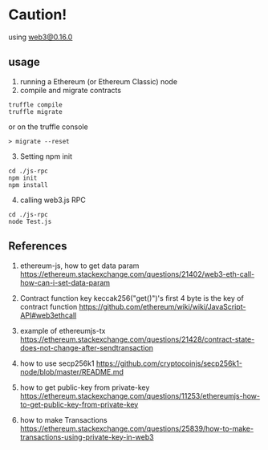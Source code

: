 # Caution!
using web3@0.16.0

## usage
1. running a Ethereum (or Ethereum Classic) node
2. compile and migrate contracts
```
truffle compile
truffle migrate
```
or
on the truffle console
```
> migrate --reset
```
3. Setting npm init
```
cd ./js-rpc
npm init
npm install 
```
4. calling web3.js RPC
```
cd ./js-rpc
node Test.js
```

## References
1. ethereum-js, how to get data param
https://ethereum.stackexchange.com/questions/21402/web3-eth-call-how-can-i-set-data-param

2. Contract function key 
keccak256("get()")'s first 4 byte is the key of contract function
https://github.com/ethereum/wiki/wiki/JavaScript-API#web3ethcall

3. example of ethereumjs-tx
https://ethereum.stackexchange.com/questions/21428/contract-state-does-not-change-after-sendtransaction

4. how to use secp256k1
https://github.com/cryptocoinjs/secp256k1-node/blob/master/README.md

5. how to get public-key from private-key
https://ethereum.stackexchange.com/questions/11253/ethereumjs-how-to-get-public-key-from-private-key

6. how to make Transactions
https://ethereum.stackexchange.com/questions/25839/how-to-make-transactions-using-private-key-in-web3